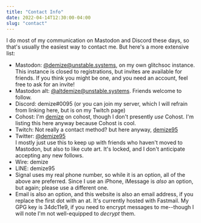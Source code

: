 ```yaml
---
title: "Contact Info"
date: 2022-04-14T12:30:00-04:00
slug: "contact"
---
```


I do most of my communication on Mastodon and Discord these days, so that's usually the easiest way to contact me. But here's a more extensive list:

- Mastodon: [@demize@unstable.systems](https://unstable.systems/@demize), on my own glitchsoc instance.
  This instance is closed to registrations, but invites are available for friends. If you think you might be one, and you need an account, feel free to ask for an invite!
- Mastodon alt: [@altdemize@unstable.systems](https://unstable.systems/@altdemize). Friends welcome to follow.
- Discord: demize#0095 (or you can join my server, which I will refrain from linking here, but is on my Twitch page)
- Cohost: I'm [demize](https://cohost.org/demize) on cohost, though I don't presently *use* Cohost. I'm listing this here anyway because Cohost is cool.
- Twitch: Not really a contact method? but here anyway, [demize95](https://twitch.tv/demize95)
- Twitter: [@demize95](https://twitter.com/demize95)  
  I mostly just use this to keep up with friends who haven't moved to Mastodon, but also to like cute art. It's locked, and I don't anticipate accepting any new follows.
- Wire: demize
- LINE: demize95
- Signal uses my real phone number, so while it is an option, all of the above are preferred. Since I use an iPhone, iMessage is *also* an option, but again; please use a different one.
- Email is also an option, and this website is also an email address, if you replace the first dot with an at. It's currently hosted with Fastmail. My GPG key is 34dc11e9, if you need to encrypt messages to me--though I will note I'm not well-equipped to *decrypt* them.
